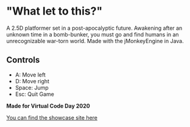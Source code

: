 # "What let to this?"
A 2.5D platformer set in a post-apocalyptic future. Awakening after an unknown time in a bomb-bunker, you must go and find humans in an unrecognizable war-torn world. Made with the jMonkeyEngine in Java.

## Controls
- A: Move left
- D: Move right
- Space: Jump
- Esc: Quit Game

**Made for Virtual Code Day 2020**

[You can find the showcase site here](https://showcase.codeday.org/project/ckiay8tcy888910rvfwuux3d9)
